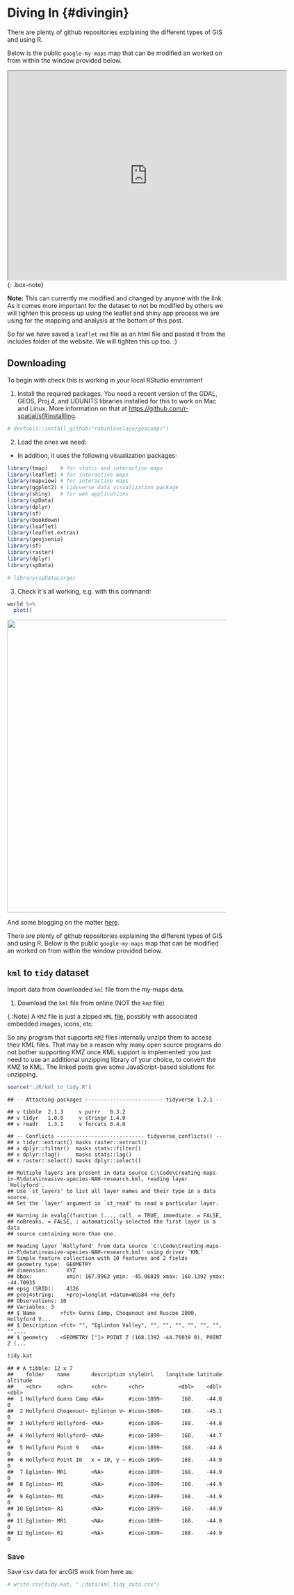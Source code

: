 # Diving In {#divingin}

There are plenty of github repositories explaining the different types of GIS and using R.

Below is the public `google-my-maps` map that can be modified an worked on from within the window provided below.

<iframe src="https://www.google.com.au/maps/d/u/0/embed?mid=1DAgemW-rkdMHTO8fxnbvbSVF4H0XNLd_" width="640" height="480"></iframe>
{: .box-note}

**Note:** This can currently me modified and changed by anyone with the link. As it comes more important for the dataset to not be modified by others we will tighten this process up using the leaflet and shiny app process we are using for the mapping and analysis at the bottom of this post.

So far we have saved a `leaflet` `rmd` file as an html file and pasted it from the includes folder of the website. We will tighten this up too. :)

## Downloading

To begin with check this is working in your local RStudio enviroment

1. Install the required packages. You need a recent version of the GDAL, GEOS, Proj.4, and UDUNITS libraries installed for this to work on Mac and Linux. More information on that at https://github.com/r-spatial/sf#installling.


```r
# devtools::install_github("robinlovelace/geocompr")
```

2. Load the ones we need:

- In addition, it uses the following visualization packages:


```r
library(tmap)    # for static and interactive maps
library(leaflet) # for interactive maps
library(mapview) # for interactive maps
library(ggplot2) # tidyverse data visualization package
library(shiny)   # for web applications
library(spData)
library(dplyr)
library(sf)
library(bookdown)
library(leaflet)
library(leaflet.extras)
library(geojsonio)
library(sf)
library(raster)
library(dplyr)
library(spData)

# library(spDataLarge)
```

3. Check it's all working, e.g. with this command:


```r
world %>%  
  plot()
```

<img src="02-Diving-In_files/figure-html/unnamed-chunk-2-1.png" width="672" />

And some blogging on the matter [here](http://zevross.com/blog/2014/09/30/use-the-amazing-d3-library-to-animate-a-path-on-a-leaflet-map/).

There are plenty of github repositories explaining the different types of GIS and using R. Below is the public `google-my-maps` map that can be modified an worked on from within the window provided below.

## `kml` to `tidy` dataset

Import data from downloaded `kml` file from the my-maps data.

1. Download the `kml` file from online (NOT the `kmz` file)

{.:Note} A `KMZ` file is just a zipped `KML` [file](https://en.wikipedia.org/wiki/Keyhole_Markup_Language), possibly with associated embedded images, icons, etc. 

So any program that supports `KMZ` files internally unzips them to access their KML files. That may be a reason why many open source programs do not bother supporting KMZ once KML support is implemented: you just need to use an additional unzipping library of your choice, to convert the KMZ to KML. The linked posts give some JavaScript-based solutions for unzipping.


```r
source("./R/kml_to_tidy.R")
```

```
## -- Attaching packages ------------------------- tidyverse 1.2.1 --
```

```
## v tibble  2.1.3     v purrr   0.3.2
## v tidyr   1.0.0     v stringr 1.4.0
## v readr   1.3.1     v forcats 0.4.0
```

```
## -- Conflicts ---------------------------- tidyverse_conflicts() --
## x tidyr::extract() masks raster::extract()
## x dplyr::filter()  masks stats::filter()
## x dplyr::lag()     masks stats::lag()
## x raster::select() masks dplyr::select()
```

```
## Multiple layers are present in data source C:\Code\Creating-maps-in-R\data\invasive-species-NAH-research.kml, reading layer `Hollyford'.
## Use `st_layers' to list all layer names and their type in a data source.
## Set the `layer' argument in `st_read' to read a particular layer.
```

```
## Warning in evalq((function (..., call. = TRUE, immediate. = FALSE,
## noBreaks. = FALSE, : automatically selected the first layer in a data
## source containing more than one.
```

```
## Reading layer `Hollyford' from data source `C:\Code\Creating-maps-in-R\data\invasive-species-NAH-research.kml' using driver `KML'
## Simple feature collection with 10 features and 2 fields
## geometry type:  GEOMETRY
## dimension:      XYZ
## bbox:           xmin: 167.9963 ymin: -45.06019 xmax: 168.1392 ymax: -44.70935
## epsg (SRID):    4326
## proj4string:    +proj=longlat +datum=WGS84 +no_defs
## Observations: 10
## Variables: 3
## $ Name        <fct> Gunns Camp, Choqenout and Ruscoe 2000, Hollyford V...
## $ Description <fct> "", "Eglinton Valley", "", "", "", "", "", "", "",...
## $ geometry    <GEOMETRY [°]> POINT Z (168.1392 -44.76039 0), POINT Z (...
```

```r
tidy.kat
```

```
## # A tibble: 12 x 7
##    folder    name       description styleUrl    longitude latitude altitude
##    <chr>     <chr>      <chr>       <chr>           <dbl>    <dbl>    <dbl>
##  1 Hollyford Gunns Camp <NA>        #icon-1899~      168.    -44.8        0
##  2 Hollyford Choqenout~ Eglinton V~ #icon-1899~      168.    -45.1        0
##  3 Hollyford Hollyford~ <NA>        #icon-1899~      168.    -44.8        0
##  4 Hollyford Hollyford~ <NA>        #icon-1899~      168.    -44.7        0
##  5 Hollyford Point 9    <NA>        #icon-1899~      168.    -44.8        0
##  6 Hollyford Point 10   x = 10, y ~ #icon-1899~      168.    -44.9        0
##  7 Eglinton~ MR1        <NA>        #icon-1899~      168.    -44.9        0
##  8 Eglinton~ M1         <NA>        #icon-1899~      168.    -44.9        0
##  9 Eglinton~ M1         <NA>        #icon-1899~      168.    -44.9        0
## 10 Eglinton~ R1         <NA>        #icon-1899~      168.    -44.9        0
## 11 Eglinton~ MR1        <NA>        #icon-1899~      168.    -44.9        0
## 12 Eglinton~ R1         <NA>        #icon-1899~      168.    -44.9        0
```

### Save

Save csv data for arcGIS work from here as:


```r
# write.csv(tidy.kat, "./data/kml_tidy_data.csv")
```

